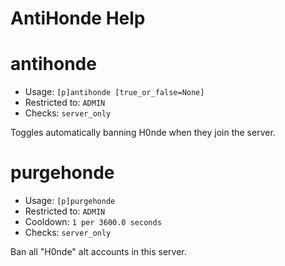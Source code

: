 # AntiHonde Help

# antihonde
 - Usage: `[p]antihonde [true_or_false=None] `
 - Restricted to: `ADMIN`
 - Checks: `server_only`

Toggles automatically banning H0nde when they join the server.

# purgehonde
 - Usage: `[p]purgehonde `
 - Restricted to: `ADMIN`
 - Cooldown: `1 per 3600.0 seconds`
 - Checks: `server_only`

Ban all "H0nde" alt accounts in this server.


